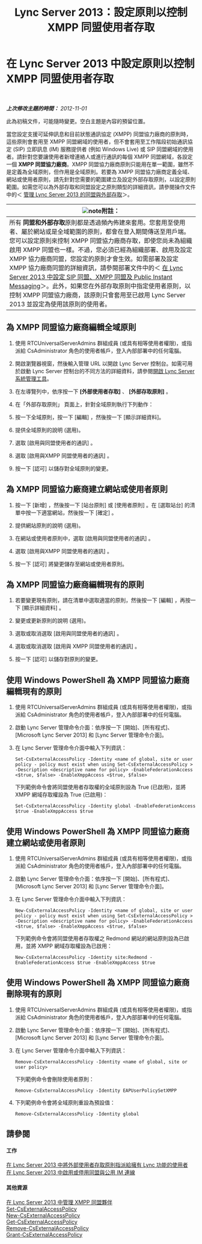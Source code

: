﻿---
title: Lync Server 2013：設定原則以控制 XMPP 同盟使用者存取
TOCTitle: 設定原則以控制 XMPP 同盟使用者存取
ms:assetid: 0fe0ff75-e52a-4e3e-923a-64f6412ac4e4
ms:mtpsurl: https://technet.microsoft.com/zh-tw/library/JJ552446(v=OCS.15)
ms:contentKeyID: 49290113
ms.date: 08/10/2015
mtps_version: v=OCS.15
ms.translationtype: HT
---

# 在 Lync Server 2013 中設定原則以控制 XMPP 同盟使用者存取

 

_**上次修改主題的時間：** 2012-11-01_

此為初稿文件，可能隨時變更。空白主題是內容的預留位置。

當您設定支援可延伸訊息和目前狀態通訊協定 (XMPP) 同盟協力廠商的原則時，這些原則會套用至 XMPP 同盟網域的使用者，但不會套用至工作階段初始通訊協定 (SIP) 立即訊息 (IM) 服務提供者 (例如 Windows Live) 或 SIP 同盟網域的使用者。請針對您要讓使用者新增連絡人或進行通訊的每個 XMPP 同盟網域，各設定一個 **XMPP 同盟協力廠商**。XMPP 同盟協力廠商原則只能用在單一範圍，雖然不是定義為全域原則，但作用是全域原則。若要為 XMPP 同盟協力廠商定義全域、網站或使用者原則，請先針對您需要的範圍建立及設定外部存取原則，以設定原則範圍。如需您可以為外部存取和同盟設定之原則類型的詳細資訊，請參閱操作文件中的＜ [管理 Lync Server 2013 的同盟與外部存取](lync-server-2013-managing-federation-and-external-access-to-lync-server-2013.md)＞。

<table>
<thead>
<tr class="header">
<th><img src="images/Gg398811.note(OCS.15).gif" title="note" alt="note" />附註：</th>
</tr>
</thead>
<tbody>
<tr class="odd">
<td>所有 <strong>同盟和外部存取</strong>原則都是透過頻內佈建來套用。您套用至使用者、屬於網站或是全域範圍的原則，都會在登入期間傳送至用戶端。您可以設定原則來控制 XMPP 同盟協力廠商存取，即使您尚未為組織啟用 XMPP 同盟也一樣。不過，您必須已經為組織部署、啟用及設定 XMPP 協力廠商同盟，您設定的原則才會生效。如需部署及設定 XMPP 協力廠商同盟的詳細資訊，請參閱部署文件中的＜ <a href="lync-server-2013-configuring-sip-federation-xmpp-federation-and-public-instant-messaging.md">在 Lync Server 2013 中設定 SIP 同盟、XMPP 同盟及 Public Instant Messaging</a>＞。此外，如果您在外部存取原則中指定使用者原則，以控制 XMPP 同盟協力廠商，該原則只會套用至已啟用 Lync Server 2013 並設定為使用該原則的使用者。</td>
</tr>
</tbody>
</table>


## 為 XMPP 同盟協力廠商編輯全域原則

1.  使用 RTCUniversalServerAdmins 群組成員 (或具有相等使用者權限)，或指派給 CsAdministrator 角色的使用者帳戶，登入內部部署中的任何電腦。

2.  開啟瀏覽器視窗，然後輸入管理 URL 以開啟 Lync Server 控制台。如需可用於啟動 Lync Server 控制台的不同方法的詳細資料，請參閱[開啟 Lync Server 系統管理工具](lync-server-2013-open-lync-server-administrative-tools.md)。

3.  在左導覽列中，依序按一下 **\[外部使用者存取\]** 、 **\[外部存取原則\]** 。

4.  在「外部存取原則」 頁面上，針對全域原則執行下列動作：

5.  按一下全域原則，按一下 \[編輯\] ，然後按一下 \[顯示詳細資料\]。

6.  提供全域原則的說明 (選用)。

7.  選取 \[啟用與同盟使用者的通訊\] 。

8.  選取 \[啟用與XMPP 同盟使用者的通訊\] 。

9.  按一下 \[認可\] 以儲存對全域原則的變更。

## 為 XMPP 同盟協力廠商建立網站或使用者原則

1.  按一下 \[新增\] ，然後按一下 \[站台原則\] 或 \[使用者原則\] 。在 \[選取站台\] 的清單中按一下適當網站，然後按一下 \[確定\] 。

2.  提供網站原則的說明 (選用)。

3.  在網站或使用者原則中，選取 \[啟用與同盟使用者的通訊\] 。

4.  選取 \[啟用與XMPP 同盟使用者的通訊\] 。

5.  按一下 \[認可\] 將變更儲存至網站或使用者原則。

## 為 XMPP 同盟協力廠商編輯現有的原則

1.  若要變更現有原則，請在清單中選取適當的原則，然後按一下 \[編輯\] ，再按一下 \[顯示詳細資料\] 。

2.  變更或更新原則的說明 (選用)。

3.  選取或取消選取 \[啟用與同盟使用者的通訊\] 。

4.  選取或取消選取 \[啟用與 XMPP 同盟使用者的通訊\] 。

5.  按一下 \[認可\] 以儲存對原則的變更。

## 使用 Windows PowerShell 為 XMPP 同盟協力廠商編輯現有的原則

1.  使用 RTCUniversalServerAdmins 群組成員 (或具有相等使用者權限)，或指派給 CsAdministrator 角色的使用者帳戶，登入內部部署中的任何電腦。

2.  啟動 Lync Server 管理命令介面：依序按一下 \[開始\]、\[所有程式\]、\[Microsoft Lync Server 2013\] 和 \[Lync Server 管理命令介面\]。

3.  在 Lync Server 管理命令介面中輸入下列資訊：
    
        Set-CsExternalAccessPolicy -Identity <name of global, site or user policy - policy must exist when using Set-CsExternalAccessPolicy > -Description <descriptive name for policy> -EnableFederationAccess <$true, $false> -EnableXmppAccess <$true, $false>
    
    下列範例命令會將同盟使用者存取權的全域原則設為 True (已啟用)，並將 XMPP 網域存取權設為 True (已啟用)：
    
        Set-CsExternalAccessPolicy -Identity global -EnableFederationAccess $true -EnableXmppAccess $true

## 使用 Windows PowerShell 為 XMPP 同盟協力廠商建立網站或使用者原則

1.  使用 RTCUniversalServerAdmins 群組成員 (或具有相等使用者權限)，或指派給 CsAdministrator 角色的使用者帳戶，登入內部部署中的任何電腦。

2.  啟動 Lync Server 管理命令介面：依序按一下 \[開始\]、\[所有程式\]、\[Microsoft Lync Server 2013\] 和 \[Lync Server 管理命令介面\]。

3.  在 Lync Server 管理命令介面中輸入下列資訊：
    
        New-CsExternalAccessPolicy -Identity <name of global, site or user policy - policy must exist when using Set-CsExternalAccessPolicy > -Description <descriptive name for policy> -EnableFederationAccess <$true, $false> -EnableXmppAccess <$true, $false>
    
    下列範例命令會將同盟使用者存取權之 Redmond 網站的網站原則設為已啟用，並將 XMPP 網域存取權設為已啟用：
    
        New-CsExternalAccessPolicy -Identity site:Redmond -EnableFederationAccess $true -EnableXmppAccess $true

## 使用 Windows PowerShell 為 XMPP 同盟協力廠商刪除現有的原則

1.  使用 RTCUniversalServerAdmins 群組成員 (或具有相等使用者權限)，或指派給 CsAdministrator 角色的使用者帳戶，登入內部部署中的任何電腦。

2.  啟動 Lync Server 管理命令介面：依序按一下 \[開始\]、\[所有程式\]、\[Microsoft Lync Server 2013\] 和 \[Lync Server 管理命令介面\]。

3.  在 Lync Server 管理命令介面中輸入下列資訊：
    
        Remove-CsExternalAccessPolicy -Identity <name of global, site or user policy>
    
    下列範例命令會刪除使用者原則：
    
        Remove-CsExternalAccessPolicy -Identity EAPUserPolicySetXMPP

4.  下列範例命令會將全域原則重設為預設值：
    
        Remove-CsExternalAccessPolicy -Identity global

## 請參閱

#### 工作

[在 Lync Server 2013 中將外部使用者存取原則指派給擁有 Lync 功能的使用者](lync-server-2013-assign-an-external-user-access-policy-to-a-lync-enabled-user.md)  
[在 Lync Server 2013 中啟用或停用同盟與公用 IM 連線](lync-server-2013-enable-or-disable-federation-and-public-im-connectivity.md)  

#### 其他資源

[在 Lync Server 2013 中管理 XMPP 同盟夥伴](lync-server-2013-manage-xmpp-federated-partners-for-your-organization.md)  
[Set-CsExternalAccessPolicy](https://docs.microsoft.com/en-us/powershell/module/skype/Set-CsExternalAccessPolicy)  
[New-CsExternalAccessPolicy](https://docs.microsoft.com/en-us/powershell/module/skype/New-CsExternalAccessPolicy)  
[Get-CsExternalAccessPolicy](https://docs.microsoft.com/en-us/powershell/module/skype/Get-CsExternalAccessPolicy)  
[Remove-CsExternalAccessPolicy](https://docs.microsoft.com/en-us/powershell/module/skype/Remove-CsExternalAccessPolicy)  
[Grant-CsExternalAccessPolicy](https://docs.microsoft.com/en-us/powershell/module/skype/Grant-CsExternalAccessPolicy)

